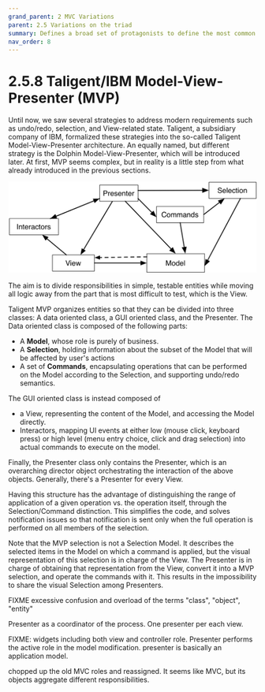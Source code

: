 ```yaml
---
grand_parent: 2 MVC Variations
parent: 2.5 Variations on the triad
summary: Defines a broad set of protagonists to define the most common needs of a generic application.
nav_order: 8
---
```

# 2.5.8 Taligent/IBM Model-View-Presenter (MVP)


Until now, we saw several strategies to address modern requirements such as
undo/redo, selection, and View-related state. Taligent, a subsidiary company of
IBM, formalized these strategies into the so-called Taligent
Model-View-Presenter architecture. An equally named, but different strategy is
the Dolphin Model-View-Presenter, which will be introduced later.  At first,
MVP seems complex, but in reality is a little step from what already introduced
in the previous sections. 

<p align="center">
    <img src="images/taligent_mvp/taligent_mvp.png" />
</p>

The aim is to divide responsibilities in simple, testable entities while moving
all logic away from the part that is most difficult to test, which is the View.

Taligent MVP organizes entities so that they can be divided into three classes:
A data oriented class, a GUI oriented class, and the Presenter.
The Data oriented class is composed of the following parts:

- A **Model**, whose role is purely of business.
- A **Selection**, holding information about the subset of the Model that will be affected by user's actions
- A set of **Commands**, encapsulating operations that can be performed on
  the Model according to the Selection, and supporting undo/redo semantics.

The GUI oriented class is instead composed of

- a View, representing the content of the Model, and accessing the Model directly.
- Interactors, mapping UI events at either low (mouse click, keyboard
  press) or high level (menu entry choice, click and drag selection) into actual
  commands to execute on the model. 

Finally, the Presenter class only contains the Presenter, which is an
overarching director object orchestrating the interaction of the above objects.
Generally, there's a Presenter for every View.

Having this structure has the advantage of distinguishing the range of application
of a given operation vs. the operation itself, through the Selection/Command distinction.
This simplifies the code, and solves notification issues so that notification is
sent only when the full operation is performed on all members of the selection.

Note that the MVP selection is not a Selection Model. It describes the selected
items in the Model on which a command is applied, but the visual representation
of this selection is in charge of the View. The Presenter is in charge of obtaining
that representation from the View, convert it into a MVP selection, and operate 
the commands with it. This results in the impossibility to share the visual
Selection among Presenters.


FIXME excessive confusion and overload of the terms "class", "object", "entity" 

Presenter as a coordinator of the process. One presenter per each view.

FIXME: widgets including both view and controller role. Presenter performs 
the active role in the model modification.
presenter is basically an application model.

chopped up the old MVC roles and reassigned. It seems like MVC, but its objects
aggregate different responsibilities.
